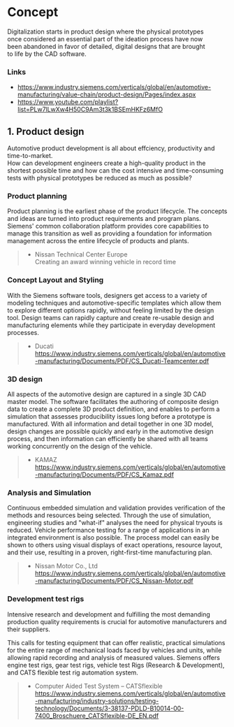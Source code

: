 # Concept


Digitalization starts in product design where the physical prototypes  
once considered an essential part of the ideation process have now  
been abandoned in favor of detailed, digital designs that are brought  
to life by the CAD software.

### Links
- https://www.industry.siemens.com/verticals/global/en/automotive-manufacturing/value-chain/product-design/Pages/index.aspx
- https://www.youtube.com/playlist?list=PLw7lLwXw4H50C9Am3t3k1BSEmHKFz6MfO

## 1. Product design

Automotive product development is all about effciency, productivity and time-to-market.  
How can development engineers create a high-quality product in the shortest possible time and how can the cost intensive and time-consuming tests with physical prototypes be reduced as much as possible?

### Product planning
Product planning is the earliest phase of the product lifecycle. The concepts and ideas are turned into product requirements and program plans. Siemens' common collaboration platform provides core capabilities to manage this transition as well as providing a foundation for information management across the entire lifecycle of products and plants.

> - Nissan Technical Center Europe  
Creating an award winning vehicle in record time


### Concept Layout and Styling
With the Siemens software tools, designers get access to a variety of modeling techniques and automotive-specific templates which allow them to explore different options rapidly, without feeling limited by the design tool. Design teams can rapidly capture and create re-usable design and manufacturing elements while they participate in everyday development processes.

> - Ducati  
https://www.industry.siemens.com/verticals/global/en/automotive-manufacturing/Documents/PDF/CS_Ducati-Teamcenter.pdf

### 3D design
All aspects of the automotive design are captured in a single 3D CAD master model. The software facilitates the authoring of composite design data to create a complete 3D product definition, and enables to perform a simulation that assesses producibility issues long before a prototype is manufactured. With all information and detail together in one 3D model, design changes are possible quickly and early in the automotive design process, and then information can efficiently be shared with all teams working concurrently on the design of the vehicle.

> - KAMAZ  
https://www.industry.siemens.com/verticals/global/en/automotive-manufacturing/Documents/PDF/CS_Kamaz.pdf

### Analysis and Simulation
Continuous embedded simulation and validation provides verification of the methods and resources being selected. Through the use of simulation, engineering studies and "what-if" analyses the need for physical tryouts is reduced. Vehicle performance testing for a range of applications in an integrated environment is also possible. The process model can easily be shown to others using visual displays of exact operations, resource layout, and their use, resulting in a proven, right-first-time manufacturing plan.

> - Nissan Motor Co., Ltd  
https://www.industry.siemens.com/verticals/global/en/automotive-manufacturing/Documents/PDF/CS_Nissan-Motor.pdf

### Development test rigs
Intensive research and development and fulfilling the most demanding production quality requirements is crucial for automotive manufacturers and their suppliers.

This calls for testing equipment that can offer realistic, practical simulations for the entire range of mechanical loads faced by vehicles and units, while allowing rapid recording and analysis of measured values. Siemens offers engine test rigs, gear test rigs, vehicle test Rigs (Research & Development), and CATS flexible test rig automation system.

> - Computer Aided Test System – CATSflexible  
https://www.industry.siemens.com/verticals/global/en/automotive-manufacturing/industry-solutions/testing-technology/Documents/3-38137-PDLD-B10014-00-7400_Broschuere_CATSflexible-DE_EN.pdf
